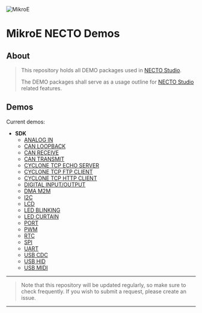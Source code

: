 ![MikroE](http://www.mikroe.com/img/designs/beta/logo_small.png)

# MikroE NECTO Demos

## About

> This repository holds all DEMO packages used in [NECTO Studio](https://www.mikroe.com/necto).
>
> The DEMO packages shall serve as a usage outline for [NECTO Studio](https://www.mikroe.com/necto) related features.

## Demos

Current demos:

+ **SDK**
  + [ANALOG IN](./demos/sdk/demoanalogin/resources/details.md)
  + [CAN LOOPBACK](./demos/sdk/democanloopback/resources/details.md)
  + [CAN RECEIVE](./demos/sdk/democanreceive/resources/details.md)
  + [CAN TRANSMIT](./demos/sdk/democantransmit/resources/details.md)
  + [CYCLONE TCP ECHO SERVER](./demos/sdk/democyclonetcpechoserver/resources/details.md)
  + [CYCLONE TCP FTP CLIENT](./demos/sdk/democyclonetcpftpclient/resources/details.md)
  + [CYCLONE TCP HTTP CLIENT](./demos/sdk/democyclonetcphttpclient/resources/details.md)
  + [DIGITAL INPUT/OUTPUT](./demos/sdk/demodigitalinputoutput/resources/details.md)
  + [DMA M2M](./demos/sdk/demodmam2m/resources/details.md)
  + [I2C](./demos/sdk/demoi2c/resources/details.md)
  + [LCD](./demos/sdk/demolcd/resources/details.md)
  + [LED BLINKING](./demos/sdk/demoledblinking/resources/details.md)
  + [LED CURTAIN](./demos/sdk/demoledcurtain/resources/details.md)
  + [PORT](./demos/sdk/demoport/resources/details.md)
  + [PWM](./demos/sdk/demopwm/resources/details.md)
  + [RTC](./demos/sdk/demortc/resources/details.md)
  + [SPI](./demos/sdk/demospi/resources/details.md)
  + [UART](./demos/sdk/demouart/resources/details.md)
  + [USB CDC](./demos/sdk/demousbcdc/resources/details.md)
  + [USB HID](./demos/sdk/demousbhid/resources/details.md)
  + [USB MIDI](./demos/sdk/demousbmidi/resources/details.md)

---

> Note that this repository will be updated regularly, so make sure to check frequently.
> If you wish to submit a request, please create an issue.

---
